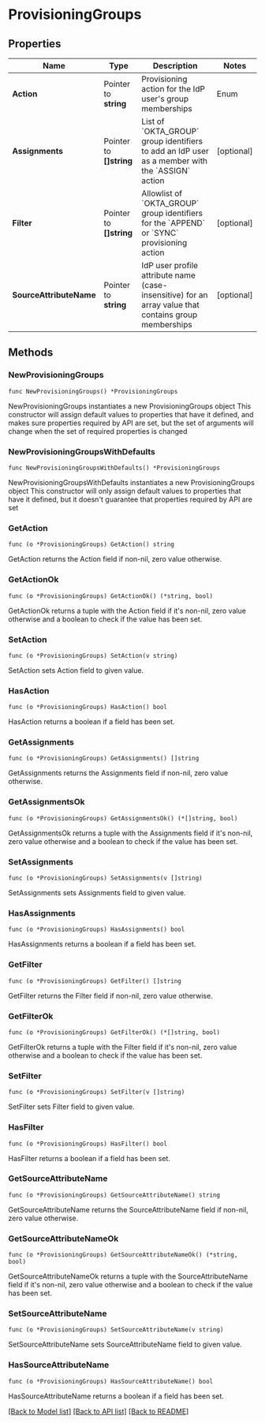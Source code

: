 # ProvisioningGroups

## Properties

Name | Type | Description | Notes
------------ | ------------- | ------------- | -------------
**Action** | Pointer to **string** | Provisioning action for the IdP user&#39;s group memberships  | Enum     | Description                                                                                                                                                       | Existing OKTA_GROUP Memberships                                                                       | Existing APP_GROUP Memberships | Existing BUILT_IN Memberships | | -------- | ----------------------------------------------------------------------------------------------------------------------------------------------------------------- | ----------------------------------------------------------------------------------------------------- | ------------------------------ | ----------------------------- | | &#x60;APPEND&#x60; | Adds a user to any group defined by the IdP as a value of the &#x60;sourceAttributeName&#x60; array that matches the name of the allow listed group defined in the &#x60;filter&#x60; | Unchanged                                                                                             | Unchanged                      | Unchanged                     | | &#x60;ASSIGN&#x60; | Assigns a user to groups defined in the &#x60;assignments&#x60; array                                                                                                       | Unchanged                                                                                             | Unchanged                      | Unchanged                     | | &#x60;NONE&#x60;   | Skips processing of group memberships                                                                                                                             | Unchanged                                                                                             | Unchanged                      | Unchanged                     | | &#x60;SYNC&#x60;   | Group memberships are sourced by the IdP as a value of the &#x60;sourceAttributeName&#x60; array that matches the name of the group defined in the &#x60;filter&#x60;                 | Removed if not defined by the IdP in &#x60;sourceAttributeName&#x60; and matching name of the group in &#x60;filter&#x60; | Unchanged                      | Unchanged                     |  &gt; **Note:** Group provisioning action is processed independently from profile sourcing. You can sync group memberships through SAML with profile sourcing disabled. | [optional] 
**Assignments** | Pointer to **[]string** | List of &#x60;OKTA_GROUP&#x60; group identifiers to add an IdP user as a member with the &#x60;ASSIGN&#x60; action | [optional] 
**Filter** | Pointer to **[]string** | Allowlist of &#x60;OKTA_GROUP&#x60; group identifiers for the &#x60;APPEND&#x60; or &#x60;SYNC&#x60; provisioning action | [optional] 
**SourceAttributeName** | Pointer to **string** | IdP user profile attribute name (case-insensitive) for an array value that contains group memberships | [optional] 

## Methods

### NewProvisioningGroups

`func NewProvisioningGroups() *ProvisioningGroups`

NewProvisioningGroups instantiates a new ProvisioningGroups object
This constructor will assign default values to properties that have it defined,
and makes sure properties required by API are set, but the set of arguments
will change when the set of required properties is changed

### NewProvisioningGroupsWithDefaults

`func NewProvisioningGroupsWithDefaults() *ProvisioningGroups`

NewProvisioningGroupsWithDefaults instantiates a new ProvisioningGroups object
This constructor will only assign default values to properties that have it defined,
but it doesn't guarantee that properties required by API are set

### GetAction

`func (o *ProvisioningGroups) GetAction() string`

GetAction returns the Action field if non-nil, zero value otherwise.

### GetActionOk

`func (o *ProvisioningGroups) GetActionOk() (*string, bool)`

GetActionOk returns a tuple with the Action field if it's non-nil, zero value otherwise
and a boolean to check if the value has been set.

### SetAction

`func (o *ProvisioningGroups) SetAction(v string)`

SetAction sets Action field to given value.

### HasAction

`func (o *ProvisioningGroups) HasAction() bool`

HasAction returns a boolean if a field has been set.

### GetAssignments

`func (o *ProvisioningGroups) GetAssignments() []string`

GetAssignments returns the Assignments field if non-nil, zero value otherwise.

### GetAssignmentsOk

`func (o *ProvisioningGroups) GetAssignmentsOk() (*[]string, bool)`

GetAssignmentsOk returns a tuple with the Assignments field if it's non-nil, zero value otherwise
and a boolean to check if the value has been set.

### SetAssignments

`func (o *ProvisioningGroups) SetAssignments(v []string)`

SetAssignments sets Assignments field to given value.

### HasAssignments

`func (o *ProvisioningGroups) HasAssignments() bool`

HasAssignments returns a boolean if a field has been set.

### GetFilter

`func (o *ProvisioningGroups) GetFilter() []string`

GetFilter returns the Filter field if non-nil, zero value otherwise.

### GetFilterOk

`func (o *ProvisioningGroups) GetFilterOk() (*[]string, bool)`

GetFilterOk returns a tuple with the Filter field if it's non-nil, zero value otherwise
and a boolean to check if the value has been set.

### SetFilter

`func (o *ProvisioningGroups) SetFilter(v []string)`

SetFilter sets Filter field to given value.

### HasFilter

`func (o *ProvisioningGroups) HasFilter() bool`

HasFilter returns a boolean if a field has been set.

### GetSourceAttributeName

`func (o *ProvisioningGroups) GetSourceAttributeName() string`

GetSourceAttributeName returns the SourceAttributeName field if non-nil, zero value otherwise.

### GetSourceAttributeNameOk

`func (o *ProvisioningGroups) GetSourceAttributeNameOk() (*string, bool)`

GetSourceAttributeNameOk returns a tuple with the SourceAttributeName field if it's non-nil, zero value otherwise
and a boolean to check if the value has been set.

### SetSourceAttributeName

`func (o *ProvisioningGroups) SetSourceAttributeName(v string)`

SetSourceAttributeName sets SourceAttributeName field to given value.

### HasSourceAttributeName

`func (o *ProvisioningGroups) HasSourceAttributeName() bool`

HasSourceAttributeName returns a boolean if a field has been set.


[[Back to Model list]](../README.md#documentation-for-models) [[Back to API list]](../README.md#documentation-for-api-endpoints) [[Back to README]](../README.md)


